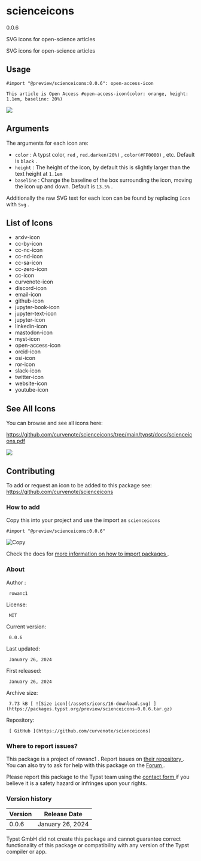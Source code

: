 #  scienceicons

0.0.6

SVG icons for open-science articles

SVG icons for open-science articles

##  Usage

    
    
    #import "@preview/scienceicons:0.0.6": open-access-icon
    
    This article is Open Access #open-access-icon(color: orange, height: 1.1em, baseline: 20%)
    

![](https://raw.githubusercontent.com/curvenote/scienceicons/main/typst/docs/example.png?raw=true)

##  Arguments

The arguments for each icon are:

  * ` color ` : A typst color, ` red ` , ` red.darken(20%) ` , ` color(#FF0000) ` , etc. Default is ` black ` . 
  * ` height ` : The height of the icon, by default this is slightly larger than the text height at ` 1.1em `
  * ` baseline ` : Change the baseline of the box surrounding the icon, moving the icon up and down. Default is ` 13.5% ` . 

Additionally the raw SVG text for each icon can be found by replacing ` Icon `
with ` Svg ` .

##  List of Icons

  * arxiv-icon 
  * cc-by-icon 
  * cc-nc-icon 
  * cc-nd-icon 
  * cc-sa-icon 
  * cc-zero-icon 
  * cc-icon 
  * curvenote-icon 
  * discord-icon 
  * email-icon 
  * github-icon 
  * jupyter-book-icon 
  * jupyter-text-icon 
  * jupyter-icon 
  * linkedin-icon 
  * mastodon-icon 
  * myst-icon 
  * open-access-icon 
  * orcid-icon 
  * osi-icon 
  * ror-icon 
  * slack-icon 
  * twitter-icon 
  * website-icon 
  * youtube-icon 

##  See All Icons

You can browse and see all icons here:

[
https://github.com/curvenote/scienceicons/tree/main/typst/docs/scienceicons.pdf
](https://github.com/curvenote/scienceicons/tree/main/typst/docs/scienceicons.pdf)

![](https://raw.githubusercontent.com/curvenote/scienceicons/main/typst/docs/icons.png?raw=true)

##  Contributing

To add or request an icon to be added to this package see:  
[ https://github.com/curvenote/scienceicons
](https://github.com/curvenote/scienceicons)

###  How to add

Copy this into your project and use the import as  ` scienceicons `

    
    
    #import "@preview/scienceicons:0.0.6"

![Copy](/assets/icons/16-copy.svg)

Check the docs for  [ more information on how to import packages
](https://typst.app/docs/reference/scripting/#packages) .

###  About

Author  :

     rowanc1 
License:

     MIT 
Current version:

     0.0.6 
Last updated:

     January 26, 2024 
First released:

     January 26, 2024 
Archive size:

     7.73 kB [ ![Size icon](/assets/icons/16-download.svg) ](https://packages.typst.org/preview/scienceicons-0.0.6.tar.gz)
Repository:

     [ GitHub ](https://github.com/curvenote/scienceicons)

###  Where to report issues?

This  package  is a project of  rowanc1  .  Report issues on  [ their
repository ](https://github.com/curvenote/scienceicons) .  You can also try to
ask for help with this  package  on the  [ Forum ](https://forum.typst.app) .

Please report this  package  to the Typst team using the  [ contact form
](https://typst.app/contact) if you believe it is a safety hazard or infringes
upon your rights.

###  Version history

Version  |  Release Date   
---|---  
0.0.6  |  January 26, 2024   
  
Typst GmbH did not create this  package  and cannot guarantee correct
functionality of this  package  or compatibility with any version of the Typst
compiler or app.

